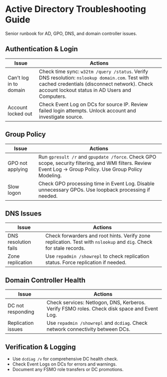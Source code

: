 # Active Directory Troubleshooting Guide

Senior runbook for AD, GPO, DNS, and domain controller issues.

## Authentication & Login

| Issue | Actions |
|------|---------|
| Can't log in to domain | Check time sync: `w32tm /query /status`. Verify DNS resolution: `nslookup domain.com`. Test with cached credentials (disconnect network). Check account lockout status in AD Users and Computers. |
| Account locked out | Check Event Log on DCs for source IP. Review failed login attempts. Unlock account and investigate source. |

## Group Policy

| Issue | Actions |
|------|---------|
| GPO not applying | Run `gpresult /r` and `gpupdate /force`. Check GPO scope, security filtering, and WMI filters. Review Event Log → Group Policy. Use Group Policy Modeling. |
| Slow logon | Check GPO processing time in Event Log. Disable unnecessary GPOs. Use loopback processing if needed. |

## DNS Issues

| Issue | Actions |
|------|---------|
| DNS resolution fails | Check forwarders and root hints. Verify zone replication. Test with `nslookup` and `dig`. Check for stale records. |
| Zone replication | Use `repadmin /showrepl` to check replication status. Force replication if needed. |

## Domain Controller Health

| Issue | Actions |
|------|---------|
| DC not responding | Check services: Netlogon, DNS, Kerberos. Verify FSMO roles. Check disk space and Event Log. |
| Replication issues | Use `repadmin /showrepl` and `dcdiag`. Check network connectivity between DCs. |

## Verification & Logging

- Use `dcdiag /v` for comprehensive DC health check.
- Check Event Logs on DCs for errors and warnings.
- Document any FSMO role transfers or DC promotions.
